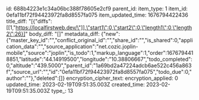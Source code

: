 id: 688b4223e1c34a06bc388f78605e2cf9
parent_id: 
item_type: 1
item_id: 0efa11bf72f94423972fa8d8557fa075
item_updated_time: 1676794422436
title_diff: "[{\"diffs\":[[1,\"https://localfirstweb.dev/\"]],\"start1\":0,\"start2\":0,\"length1\":0,\"length2\":26}]"
body_diff: "[]"
metadata_diff: {"new":{"master_key_id":"","conflict_original_id":"","share_id":"","is_shared":0,"application_data":"","source_application":"net.cozic.joplin-mobile","source":"joplin","is_todo":1,"markup_language":1,"order":1676794418851,"latitude":"44.14919500","longitude":"10.38806667","todo_completed":0,"altitude":"439.5000","parent_id":"1a69bd2a47224adcb6ae522c456a863f","source_url":"","id":"0efa11bf72f94423972fa8d8557fa075","todo_due":0,"author":""},"deleted":[]}
encryption_cipher_text: 
encryption_applied: 0
updated_time: 2023-02-19T09:51:35.003Z
created_time: 2023-02-19T09:51:35.003Z
type_: 13